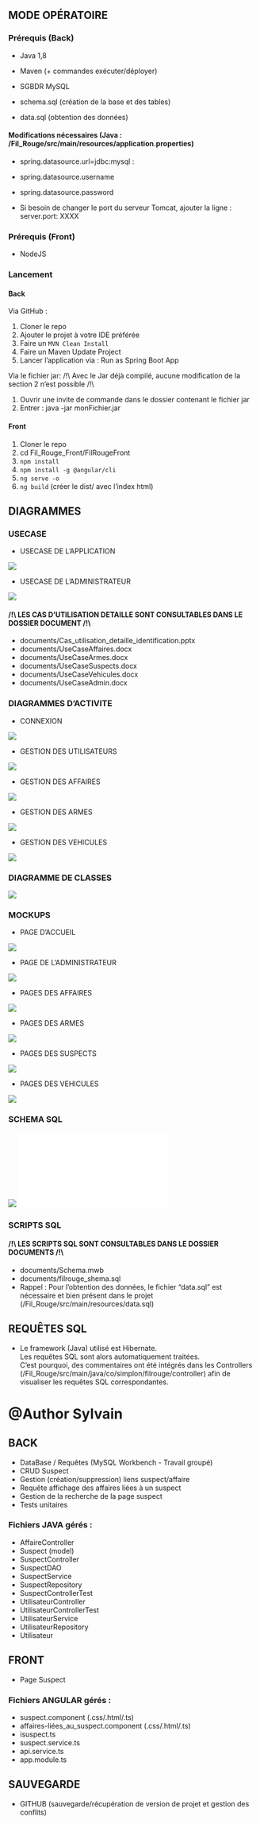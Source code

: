 ## MODE OPÉRATOIRE

### Prérequis (Back)
- Java 1,8
- Maven (+ commandes exécuter/déployer)

- SGBDR MySQL
- schema.sql (création de la base et des tables)
- data.sql (obtention des données)

#### Modifications nécessaires (Java : /Fil_Rouge/src/main/resources/application.properties)
- spring.datasource.url=jdbc:mysql :
- spring.datasource.username
- spring.datasource.password

- Si besoin de changer le port du serveur Tomcat,  ajouter la ligne : 
server.port: XXXX

### Prérequis (Front)
- NodeJS

### Lancement

#### Back
Via GitHub :
1. Cloner le repo
2. Ajouter le projet à votre IDE préférée
3. Faire un ```MVN Clean Install```
4. Faire un Maven Update Project
5. Lancer l’application via : Run as Spring Boot App

Via le fichier jar:
/!\ Avec le Jar déjà compilé, aucune modification de la section 2 n’est possible /!\
1. Ouvrir une invite de commande dans le dossier contenant le fichier jar
2. Entrer : java -jar monFichier.jar

#### Front
1. Cloner le repo
2. cd Fil_Rouge_Front/FilRougeFront
3. ```npm install```
4. ```npm install -g @angular/cli```
5. ```ng serve -o```
6. ```ng build``` (créer le dist/ avec l’index html)

## DIAGRAMMES

### USECASE

- USECASE DE L’APPLICATION

![](documents/UseCase.PNG)

- USECASE DE L’ADMINISTRATEUR

![](documents/UseCaseAdmin.PNG)


#### /!\ LES CAS D’UTILISATION DETAILLE SONT CONSULTABLES DANS LE DOSSIER DOCUMENT /!\
- documents/Cas_utilisation_detaille_identification.pptx
- documents/UseCaseAffaires.docx
- documents/UseCaseArmes.docx
- documents/UseCaseSuspects.docx
- documents/UseCaseVehicules.docx
- documents/UseCaseAdmin.docx


### DIAGRAMMES D’ACTIVITE

- CONNEXION

![](documents/Diagramme_activite_connexion.png)

- GESTION DES UTILISATEURS

![](documents/Diagramme_activite_utilisateur.png)

- GESTION DES AFFAIRES

![](documents/Diagramme_activite_affaire.png)

- GESTION DES ARMES

![](documents/Diagramme_activite_armes.png)

- GESTION DES VEHICULES

![](documents/Diagramme_activite_vehicules.png)


### DIAGRAMME DE CLASSES

![](documents/Diagramme_classe.png)

### MOCKUPS

- PAGE D’ACCUEIL

![](documents/Mockup_Accueil.png)

- PAGE DE L’ADMINISTRATEUR

![](documents/Mockup_Admin.png)

- PAGES DES AFFAIRES

![](documents/Mockup_Affaires.png)

- PAGES DES ARMES

![](documents/Mockup_Armes.png)

- PAGES DES SUSPECTS

![](documents/Mockup_Suspects.png)

- PAGES DES VEHICULES

![](documents/Mockup_Vehicules.png)

### SCHEMA SQL

![](documents/Schema_BdD.PNG)
![](documents/schema.txt)

### SCRIPTS SQL

#### /!\ LES SCRIPTS SQL SONT CONSULTABLES DANS LE DOSSIER DOCUMENTS /!\

- documents/Schema.mwb
- documents/filrouge_shema.sql
- Rappel : Pour l’obtention des données, le fichier “data.sql” est nécessaire et bien présent dans le projet (/Fil_Rouge/src/main/resources/data.sql)

## REQUÊTES SQL

- Le framework (Java) utilisé est Hibernate.  
Les requêtes SQL sont alors automatiquement traitées.  
C’est pourquoi, des commentaires ont été intégrés dans les Controllers (/Fil_Rouge/src/main/java/co/simplon/filrouge/controller) afin de visualiser les requêtes SQL correspondantes.


# @Author Sylvain

## BACK

- DataBase / Requêtes (MySQL Workbench - Travail groupé)
- CRUD Suspect
- Gestion (création/suppression) liens suspect/affaire
- Requête affichage des affaires liées à un suspect
- Gestion de la recherche de la page suspect
- Tests unitaires

### Fichiers JAVA gérés :
- AffaireController
- Suspect (model)
- SuspectController
- SuspectDAO
- SuspectService
- SuspectRepository
- SuspectControllerTest
- UtilisateurController
- UtilisateurControllerTest
- UtilisateurService
- UtilisateurRepository
- Utilisateur


## FRONT

- Page Suspect

### Fichiers ANGULAR gérés :
- suspect.component (.css/.html/.ts) 
- affaires-liées_au_suspect.component (.css/.html/.ts)
- isuspect.ts
- suspect.service.ts
- api.service.ts
- app.module.ts


## SAUVEGARDE

- GITHUB (sauvegarde/récupération de version de projet et gestion des conflits)
